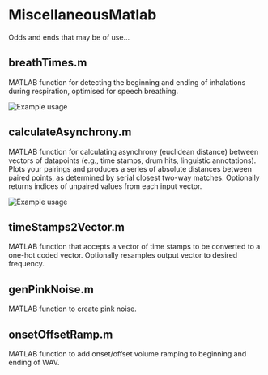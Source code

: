 # MiscellaneousMatlab
Odds and ends that may be of use...

## breathTimes.m
MATLAB function for detecting the beginning and ending of inhalations during respiration, optimised for speech breathing.

![Example usage](https://user-images.githubusercontent.com/55560694/95772577-ddd06200-0cb4-11eb-8176-03d63cf7f005.png)


## calculateAsynchrony.m
MATLAB function for calculating asynchrony (euclidean distance) between vectors of datapoints (e.g., time stamps, drum hits, linguistic annotations). Plots your pairings and produces a series of absolute distances between paired points, as determined by serial closest two-way matches. Optionally returns indices of unpaired values from each input vector.

![Example usage](https://user-images.githubusercontent.com/55560694/95774839-1e31df00-0cb9-11eb-9233-a430d632ce5f.png)

## timeStamps2Vector.m
MATLAB function that accepts a vector of time stamps to be converted to a one-hot coded vector. Optionally resamples output vector to desired frequency.

## genPinkNoise.m
MATLAB function to create pink noise.

## onsetOffsetRamp.m
MATLAB function to add onset/offset volume ramping to beginning and ending of WAV.
